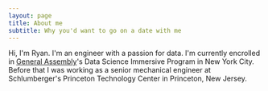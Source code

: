 ```yaml
---
layout: page
title: About me
subtitle: Why you'd want to go on a date with me
---
```


Hi, I'm Ryan.  I'm an engineer with a passion for data.  I'm currently encrolled in [General Assembly](https://generalassemb.ly/)'s Data Science Immersive Program in New York City.  Before that I was working as a senior mechanical engineer at Schlumberger's Princeton Technology Center in Princeton, New Jersey.  